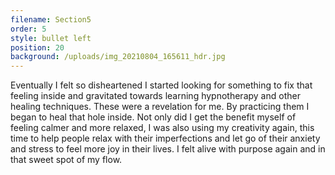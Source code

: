 ```yaml
---
filename: Section5
order: 5
style: bullet left
position: 20
background: /uploads/img_20210804_165611_hdr.jpg
---
```

Eventually I felt so disheartened I started looking for something to fix that feeling inside and gravitated towards learning hypnotherapy and other healing techniques. These were a revelation for me. By practicing them I began to heal that hole inside. Not only did I get the benefit myself of feeling calmer and more relaxed, I was also using my creativity again, this time to help people relax with their imperfections and let go of their anxiety and stress to feel more joy in their lives. I felt alive with purpose again and in that sweet spot of my flow.